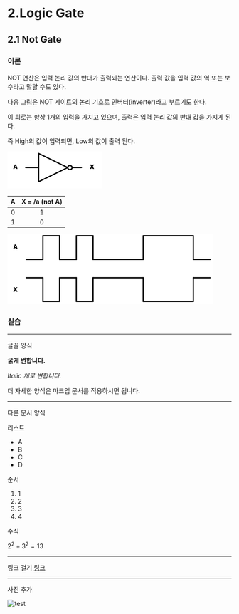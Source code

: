 # 2.Logic Gate

## 2.1 Not Gate

### **이론**

NOT 연산은 입력 논리  값의 반대가 출력되는 연산이다. 출력 값을 입력 값의 역 또는 보수라고 말할 수도 있다.

다음 그림은 NOT 게이트의 논리 기호로 인버터(inverter)라고 부르기도 한다. 

이 회로는 항상 1개의 입력을 가지고 있으며, 출력은 입력 논리 값의 반대 값을 가지게 된다. 

즉 High의 값이 입력되면, Low의 값이 출력 된다.


![not01](_NOT/not01.png)

|A|X = /a  (not A)|
|:---:|:---:|
|0|1|
|1|0|

![not02](_NOT/not02.png)


### **실습**
---

글꼴 양식

**굵게 변합니다.**

*Italic 체로 변합니다.*

더 자세한 양식은 마크업 문서를 적용하시면 됩니다.

---

다른 문서 양식

리스트
- A
- B
- C
- D

순서
1. 1
2. 2
3. 3
4. 4

수식

$2^2 + 3^2 = 13$

---

링크 걸기
[링크](https://github.com/hanback-lab/SACT)

--- 

사진 추가

![test](res/test.jpg)